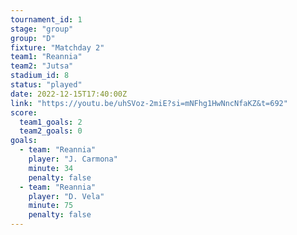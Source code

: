 ```yaml
---
tournament_id: 1
stage: "group"
group: "D"
fixture: "Matchday 2"
team1: "Reannia"
team2: "Jutsa"
stadium_id: 8
status: "played"
date: 2022-12-15T17:40:00Z
link: "https://youtu.be/uhSVoz-2miE?si=mNFhg1HwNncNfaKZ&t=692"
score:
  team1_goals: 2
  team2_goals: 0
goals:
  - team: "Reannia"
    player: "J. Carmona"
    minute: 34
    penalty: false
  - team: "Reannia"
    player: "D. Vela"
    minute: 75
    penalty: false
---
```

